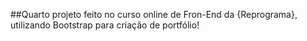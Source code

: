 ##Quarto projeto feito no curso online de Fron-End da {Reprograma}, utilizando Bootstrap para criação de portfólio!